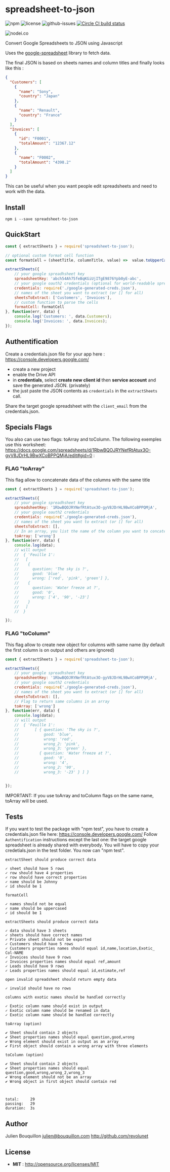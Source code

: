 # spreadsheet-to-json

![npm](https://img.shields.io/npm/v/spreadsheet-to-json.svg) ![license](https://img.shields.io/npm/l/spreadsheet-to-json.svg) ![github-issues](https://img.shields.io/github/issues/revolunet/spreadsheet-to-json.svg) [![Circle CI build status](https://circleci.com/gh/revolunet/spreadsheet-to-json.svg?style=svg)](https://circleci.com/gh/revolunet/spreadsheet-to-json)

![nodei.co](https://nodei.co/npm/spreadsheet-to-json.png?downloads=true&downloadRank=true&stars=true)

Convert Google Spreadsheets to JSON using Javascript

Uses the [google-spreadsheet](https://www.npmjs.com/package/google-spreadsheet) library to fetch data.

The final JSON is based on sheets names and column titles and finally looks like this :

```json
{
  "Customers": [
    {
      "name": "Sony",
      "country": "Japan"
    },
    {
      "name": "Renault",
      "country": "France"
    }
  ],
  "Invoices": [
    {
      "id": "F0001",
      "totalAmount": "12367.12"
    },
    {
      "name": "F0002",
      "totalAmount": "4398.2"
    }
  ]
}
```

This can be useful when you want people edit spreadsheets and need to work with the data.


## Install

`npm i --save spreadsheet-to-json`

## QuickStart

```js
const { extractSheets } = require('spreadsheet-to-json');

// optional custom format cell function
const formatCell = (sheetTitle, columnTitle, value) =>  value.toUpperCase();

extractSheets({
    // your google spreadhsheet key
    spreadsheetKey: 'abch54Ah75feBqKGiUjITgE9876Ypb0yE-abc',
    // your google oauth2 credentials (optional for world-readable spreadsheets)
    credentials: require('./google-generated-creds.json'),
    // names of the sheet you want to extract (or [] for all)
    sheetsToExtract: ['Customers', 'Invoices'],
    // custom function to parse the cells
    formatCell: formatCell
}, function(err, data) {
    console.log('Customers: ', data.Customers);
    console.log('Invoices: ', data.Invoices);
});

```

## Authentification

Create a credentials.json file for your app here : https://console.developers.google.com/

 - create a new project
 - enable the Drive API
 - in **credentials**, select **create new client id** then **service account** and save the generated JSON. (privately)
 - the just paste the JSON contents as `credentials` in the `extractSheets` call.

Share the target google spreadsheet with the `client_email` from the credentials.json.


## Specials Flags
You also can use two flags: toArray and toColumn.
The following exemples use this worksheet: https://docs.google.com/spreadsheets/d/1RbwBQOJRYNefRtAtux3O-gyV8JDrHL9BwXCoBPPQMjA/edit#gid=0 :


### FLAG "toArray"
This flag allow to concatenate data of the columns with the same title
```js
const { extractSheets } = require('spreadsheet-to-json');

extractSheets({
    // your google spreadhsheet key
    spreadsheetKey: '1RbwBQOJRYNefRtAtux3O-gyV8JDrHL9BwXCoBPPQMjA',
    // your google oauth2 credentials
    credentials: require('./google-generated-creds.json'),
    // names of the sheet you want to extract (or [] for all)
    sheetsToExtract: [],
    // In an array, you list the name of the column you want to concatenate
    toArray: ['wrong']
}, function(err, data) {
    console.log(data);
    // will output 
    //  { 'Feuille 1': 
    //   [
    //    {
    //      question: 'The sky is ?', 
    //      good: 'blue',
    //      wrong: ['red', 'pink', 'green'] },
    //    { 
    //      question: 'Water freeze at ?',
    //      good: '0',
    //      wrong: ['4', '90', '-23']
    //    } 
    //   ]
    //  }

});

```

### FLAG "toColumn"
This flag allow to create new object for columns with same name (by default the first column is on output and others are ignored)
```js
const { extractSheets } = require('spreadsheet-to-json');

extractSheets({
    // your google spreadhsheet key
    spreadsheetKey: '1RbwBQOJRYNefRtAtux3O-gyV8JDrHL9BwXCoBPPQMjA',
    // your google oauth2 credentials
    credentials: require('./google-generated-creds.json'),
    // names of the sheet you want to extract (or [] for all)
    sheetsToExtract: [],
    // Flag to return same columns in an array
    toArray: ['wrong']
}, function(err, data) {
    console.log(data);
    // will output 
    //  { 'Feuille 1': 
    //       [ { question: 'The sky is ?',
    //           good: 'blue',
    //           wrong: 'red',
    //           wrong_2: 'pink',
    //           wrong_3: 'green' },
    //         { question: 'Water freeze at ?',
    //           good: '0',
    //           wrong: '4',
    //           wrong_2: '90',
    //           wrong_3: '-23' } ] }


});

```

IMPORTANT: If you use toArray and toColumn flags on the same name, toArray will be used.

## Tests

If you want to test the package with "npm test", you have to create a credentials.json file here: https://console.developers.google.com/
Follow `Authentification` instructions except the last one: the target google spreadsheet is already shared with everybody.
You will have to copy your credetials.json in the test folder.
You now can "npm test".


```
extractSheet should produce correct data

✓ sheet should have 5 rows
✓ row should have 4 properties
✓ row should have correct properties
✓ name should be Johnny
✓ id should be 1

formatCell

✓ names should not be equal
✓ name should be uppercased
✓ id should be 1

extractSheets should produce correct data

✓ data should have 3 sheets
✓ sheets should have correct names
✓ Private sheet should not be exported
✓ Customers should have 5 rows
✓ Customers properties names should equal id,name,location,Exotic_ Col-NAME
✓ Invoices should have 9 rows
✓ Invoices properties names should equal ref,amount
✓ Leads should have 9 rows
✓ Leads properties names should equal id,estimate,ref

open invalid spreadsheet should return empty data

✓ invalid should have no rows

columns with exotic names should be handled correctly

✓ Exotic column name should exist in output
✓ Exotic column name should be renamed in data
✓ Exotic column name should be handled correctly

toArray (option)

✔ Sheet should contain 2 objects
✔ Sheet properties names should equal question,good,wrong
✔ Wrong element should exist in output as an array
✔ First object should contain a wrong array with three elements

toColumn (option)

✔ Sheet should contain 2 objects
✔ Sheet properties names should equal question,good,wrong,wrong_2,wrong_3
✔ Wrong element should not be an array
✔ Wrong object in first object should contain red



total:     29
passing:   29
duration:  3s
```


## Author

Julien Bouquillon <julien@bouquillon.com> http://github.com/revolunet

## License

 - **MIT** : http://opensource.org/licenses/MIT
